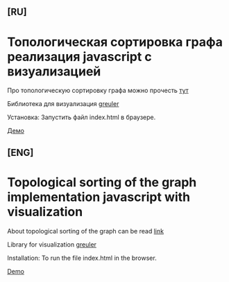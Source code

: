 [RU]
----
# Топологическая сортировка графа реализация javascript с визуализацией

Про топологическую сортировку графа можно прочесть [тут](https://ru.wikipedia.org/wiki/%D0%A2%D0%BE%D0%BF%D0%BE%D0%BB%D0%BE%D0%B3%D0%B8%D1%87%D0%B5%D1%81%D0%BA%D0%B0%D1%8F_%D1%81%D0%BE%D1%80%D1%82%D0%B8%D1%80%D0%BE%D0%B2%D0%BA%D0%B0)

Библиотека для визуализация [greuler](https://github.com/maurizzzio/greuler)

Установка:
Запустить файл index.html  в браузере.

[Демо](https://izac1.github.io)


[ENG]
----
# Topological sorting of the graph implementation javascript with visualization

About topological sorting of the graph can be read [link](https://en.wikipedia.org/wiki/Topological_sorting)

Library for visualization [greuler](https://github.com/maurizzzio/greuler)

Installation:
To run the file index.html in the browser.

[Demo](https://izac1.github.io)

